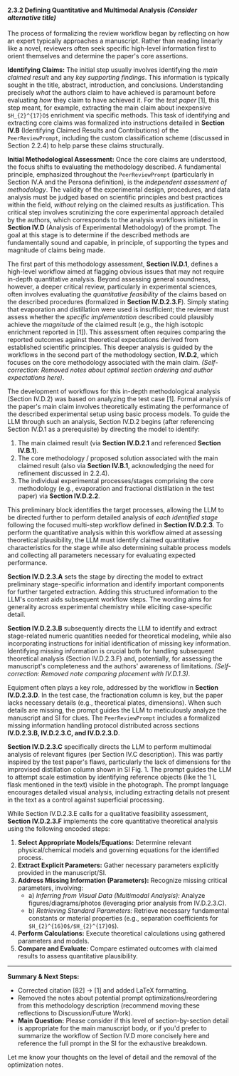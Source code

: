 #### **2.3.2 Defining Quantitative and Multimodal Analysis** _(Consider alternative title)_

The process of formalizing the review workflow began by reflecting on how an expert typically approaches a manuscript. Rather than reading linearly like a novel, reviewers often seek specific high-level information first to orient themselves and determine the paper's core assertions.

**Identifying Claims:** The initial step usually involves identifying the _main claimed result_ and any _key supporting findings_. This information is typically sought in the title, abstract, introduction, and conclusions. Understanding precisely _what_ the authors claim to have achieved is paramount before evaluating _how_ they claim to have achieved it. For the _test paper_ [1], this step meant, for example, extracting the main claim about inexpensive `$H_{2}^{17}O$` enrichment via specific methods. This task of identifying and extracting core claims was formalized into instructions detailed in **Section IV.B** (Identifying Claimed Results and Contributions) of the `PeerReviewPrompt`, including the custom classification scheme (discussed in Section 2.2.4) to help parse these claims structurally.

**Initial Methodological Assessment:** Once the core claims are understood, the focus shifts to evaluating the methodology described. A fundamental principle, emphasized throughout the `PeerReviewPrompt` (particularly in Section IV.A and the Persona definition), is the _independent assessment of methodology_. The validity of the experimental design, procedures, and data analysis must be judged based on scientific principles and best practices within the field, _without_ relying on the claimed results as justification. This critical step involves scrutinizing the core experimental approach detailed by the authors, which corresponds to the analysis workflows initiated in **Section IV.D** (Analysis of Experimental Methodology) of the prompt. The goal at this stage is to determine if the described methods are fundamentally sound and capable, in principle, of supporting the types and magnitude of claims being made.

The first part of this methodology assessment, **Section IV.D.1**, defines a high-level workflow aimed at flagging obvious issues that may not require in-depth quantitative analysis. Beyond assessing general soundness, however, a deeper critical review, particularly in experimental sciences, often involves evaluating the _quantitative feasibility_ of the claims based on the described procedures (formalized in **Section IV.D.2.3.F**). Simply stating that evaporation and distillation were used is insufficient; the reviewer must assess whether the _specific implementation_ described could plausibly achieve the _magnitude_ of the claimed result (e.g., the high isotopic enrichment reported in [1]). This assessment often requires comparing the reported outcomes against theoretical expectations derived from established scientific principles. This deeper analysis is guided by the workflows in the second part of the methodology section, **IV.D.2**, which focuses on the core methodology associated with the main claim. _(Self-correction: Removed notes about optimal section ordering and author expectations here)_.

The development of workflows for this in-depth methodological analysis (Section IV.D.2) was based on analyzing the test case [1]. Formal analysis of the paper's main claim involves theoretically estimating the performance of the described experimental setup using basic process models. To guide the LLM through such an analysis, Section IV.D.2 begins (after referencing Section IV.D.1 as a prerequisite) by directing the model to identify:

1. The main claimed result (via **Section IV.D.2.1** and referenced **Section IV.B.1**).
2. The core methodology / proposed solution associated with the main claimed result (also via **Section IV.B.1**, acknowledging the need for refinement discussed in 2.2.4).
3. The individual experimental processes/stages comprising the core methodology (e.g., evaporation and fractional distillation in the test paper) via **Section IV.D.2.2**.

This preliminary block identifies the target processes, allowing the LLM to be directed further to perform detailed analysis of _each identified stage_ following the focused multi-step workflow defined in **Section IV.D.2.3**. To perform the quantitative analysis within this workflow aimed at assessing theoretical plausibility, the LLM must identify claimed quantitative characteristics for the stage while also determining suitable process models and collecting all parameters necessary for evaluating expected performance.

**Section IV.D.2.3.A** sets the stage by directing the model to extract preliminary stage-specific information and identify important components for further targeted extraction. Adding this structured information to the LLM's context aids subsequent workflow steps. The wording aims for generality across experimental chemistry while eliciting case-specific detail.

**Section IV.D.2.3.B** subsequently directs the LLM to identify and extract stage-related numeric quantities needed for theoretical modeling, while also incorporating instructions for initial identification of missing key information. Identifying missing information is crucial both for handling subsequent theoretical analysis (Section IV.D.2.3.F) and, potentially, for assessing the manuscript's completeness and the authors' awareness of limitations. _(Self-correction: Removed note comparing placement with IV.D.1.3)_.

Equipment often plays a key role, addressed by the workflow in **Section IV.D.2.3.D**. In the test case, the fractionation column is key, but the paper lacks necessary details (e.g., theoretical plates, dimensions). When such details are missing, the prompt guides the LLM to meticulously analyze the manuscript and SI for clues. The `PeerReviewPrompt` includes a formalized missing information handling protocol distributed across sections **IV.D.2.3.B, IV.D.2.3.C, and IV.D.2.3.D**.

**Section IV.D.2.3.C** specifically directs the LLM to perform multimodal analysis of relevant figures (per Section IV.C description). This was partly inspired by the test paper's flaws, particularly the lack of dimensions for the improvised distillation column shown in SI Fig. 1. The prompt guides the LLM to attempt scale estimation by identifying reference objects (like the 1 L flask mentioned in the text) visible in the photograph. The prompt language encourages detailed visual analysis, including extracting details not present in the text as a control against superficial processing.

While Section IV.D.2.3.E calls for a qualitative feasibility assessment, **Section IV.D.2.3.F** implements the core quantitative theoretical analysis using the following encoded steps:

1. **Select Appropriate Models/Equations:** Determine relevant physical/chemical models and governing equations for the identified process.
2. **Extract Explicit Parameters:** Gather necessary parameters explicitly provided in the manuscript/SI.
3. **Address Missing Information (Parameters):** Recognize missing critical parameters, involving:
    - a) _Inferring from Visual Data (Multimodal Analysis):_ Analyze figures/diagrams/photos (leveraging prior analysis from IV.D.2.3.C).
    - b) _Retrieving Standard Parameters:_ Retrieve necessary fundamental constants or material properties (e.g., separation coefficients for `$H_{2}^{16}O$/$H_{2}^{17}O$`).
4. **Perform Calculations:** Execute theoretical calculations using gathered parameters and models.
5. **Compare and Evaluate:** Compare estimated outcomes with claimed results to assess quantitative plausibility.

---

**Summary & Next Steps:**

- Corrected citation [82] -> [1] and added LaTeX formatting.
- Removed the notes about potential prompt optimizations/reordering from this methodology description (recommend moving these reflections to Discussion/Future Work).
- **Main Question:** Please consider if this level of section-by-section detail is appropriate for the main manuscript body, or if you'd prefer to summarize the workflow of Section IV.D more concisely here and reference the full prompt in the SI for the exhaustive breakdown.

Let me know your thoughts on the level of detail and the removal of the optimization notes.